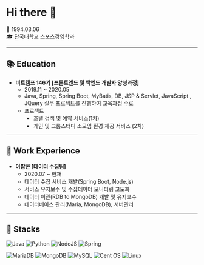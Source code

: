 

# Hi there 👋 
💁 1994.03.06    
🎓 단국대학교 스포츠경영학과 


---
## 📚 Education
* <b>비트캠프 146기 [프론트엔드 및 백엔드 개발자 양성과정] </b>
   * 2019.11 ~ 2020.05 
   * Java, Spring, Spring Boot, MyBatis, DB, JSP & Servlet, JavaScript , JQuery 실무 프로젝트를 진행하여 교육과정 수료
   * 프로젝트 
     * 호텔 검색 및 예약 서비스(1차)
     * 개인 및 그룹스터디 소모임 횐경 제공 서비스 (2차)
  
---
## 🏢 Work Experience

+ <b> 이팝콘 [데이터 수집팀] </b>
    +  2020.07 ~ 현재
    +  데이터 수집 서비스 개발(Spring Boot, Node.js)
    +  서비스 유지보수 및 수집데이터 모니터링 고도화 
    +  데이터 이관(RDB to MongoDB) 개발 및 유지보수
    +  데이터베이스 관리(Maria, MongoDB), 서버관리
 
 ---
 ## 🔭 Stacks

![Java](https://img.shields.io/badge/java-%23ED8B00.svg?style=for-the-badge&logo=java&logoColor=white)
![Python](https://img.shields.io/badge/python-3670A0?style=for-the-badge&logo=python&logoColor=ffdd54)
![NodeJS](https://img.shields.io/badge/node.js-6DA55F?style=for-the-badge&logo=node.js&logoColor=white)
![Spring](https://img.shields.io/badge/spring-%236DB33F.svg?style=for-the-badge&logo=spring&logoColor=white)

![MariaDB](https://img.shields.io/badge/MariaDB-003545?style=for-the-badge&logo=mariadb&logoColor=white)
![MongoDB](https://img.shields.io/badge/MongoDB-%234ea94b.svg?style=for-the-badge&logo=mongodb&logoColor=white)
![MySQL](https://img.shields.io/badge/mysql-%2300f.svg?style=for-the-badge&logo=mysql&logoColor=white)
![Cent OS](https://img.shields.io/badge/cent%20os-002260?style=for-the-badge&logo=centos&logoColor=F0F0F0)
![Linux](https://img.shields.io/badge/Linux-FCC624?style=for-the-badge&logo=linux&logoColor=black)
 
<!--
**jdevyoung/jdevyoung** is a ✨ _special_ ✨ repository because its `README.md` (this file) appears on your GitHub profile.

Here are some ideas to get you started:

- 🔭 I’m currently working on ...
- 🌱 I’m currently learning ...
- 👯 I’m looking to collaborate on ...
- 🤔 I’m looking for help with ...
- 💬 Ask me about ...
- 📫 How to reach me: ...
- 😄 Pronouns: ...
- ⚡ Fun fact: ...
-->


<!--
**day0ung/day0ung** is a ✨ _special_ ✨ repository because its `README.md` (this file) appears on your GitHub profile.

Here are some ideas to get you started:

- 🔭 I’m currently working on ...
- 🌱 I’m currently learning ...
- 👯 I’m looking to collaborate on ...
- 🤔 I’m looking for help with ...
- 💬 Ask me about ...
- 📫 How to reach me: ...
- 😄 Pronouns: ...
- ⚡ Fun fact: ...
-->
